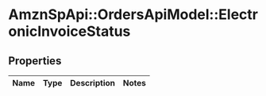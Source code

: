 # AmznSpApi::OrdersApiModel::ElectronicInvoiceStatus

## Properties
Name | Type | Description | Notes
------------ | ------------- | ------------- | -------------

